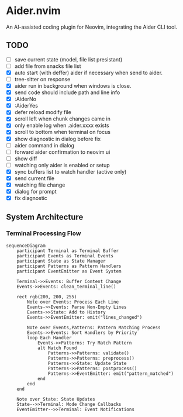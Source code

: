 # Aider.nvim

An AI-assisted coding plugin for Neovim, integrating the Aider CLI tool.

## TODO

- [ ] save current state (model, file list presistant)
- [ ] add file from snacks file list
- [x] auto start (with deffer) aider if necessary when send to aider.
- [ ] tree-sitter on response
- [x] aider run in background when windows is close.
- [x] send code should include path and line info
- [x] :AiderNo
- [x] :AiderYes
- [x] defer reload modify file
- [x] scroll left when chunk changes came in
- [x] only enable log when .aider.xxxx exists
- [x] scroll to bottom when terminal on focus
- [x] show diagnostic in dialog before fix
- [ ] aider command in dialog
- [ ] forward aider confirmation to neovim ui
- [ ] show diff
- [ ] watching only aider is enabled or setup
- [x] sync buffers list to watch handler (active only)
- [x] send current file
- [x] watching file change
- [x] dialog for prompt
- [x] fix diagnostic

## System Architecture

### Terminal Processing Flow

```mermaid
sequenceDiagram
    participant Terminal as Terminal Buffer
    participant Events as Terminal Events
    participant State as State Manager
    participant Patterns as Pattern Handlers
    participant EventEmitter as Event System

    Terminal->>Events: Buffer Content Change
    Events->>Events: clean_terminal_line()

    rect rgb(200, 200, 255)
        Note over Events: Process Each Line
        Events->>Events: Parse Non-Empty Lines
        Events->>State: Add to History
        Events->>EventEmitter: emit("lines_changed")

        Note over Events,Patterns: Pattern Matching Process
        Events->>Events: Sort Handlers by Priority
        loop Each Handler
            Events->>Patterns: Try Match Pattern
            alt Match Found
                Patterns->>Patterns: validate()
                Patterns->>Patterns: preprocess()
                Patterns->>State: Update State
                Patterns->>Patterns: postprocess()
                Patterns->>EventEmitter: emit("pattern_matched")
            end
        end
    end

    Note over State: State Updates
    State-->>Terminal: Mode Change Callbacks
    EventEmitter-->>Terminal: Event Notifications
```

